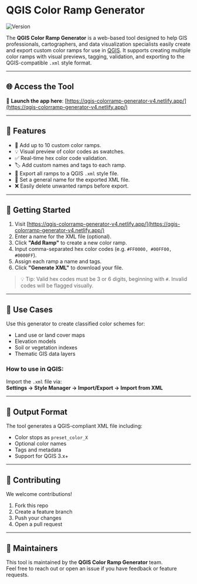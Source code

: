 # QGIS Color Ramp Generator

![Version](https://img.shields.io/badge/version-4.0-blue.svg)

The **QGIS Color Ramp Generator** is a web-based tool designed to help GIS professionals, cartographers, and data visualization specialists easily create and export custom color ramps for use in [QGIS](https://qgis.org). It supports creating multiple color ramps with visual previews, tagging, validation, and exporting to the QGIS-compatible `.xml` style format.

---

## 🌐 Access the Tool

🔗 **Launch the app here**: [https://qgis-colorramp-generator-v4.netlify.app/](https://qgis-colorramp-generator-v4.netlify.app/)

---

## 🌟 Features

- 🎨 Add up to 10 custom color ramps.
- 💡 Visual preview of color codes as swatches.
- ✅ Real-time hex color code validation.
- 🏷️ Add custom names and tags to each ramp.
- 📁 Export all ramps to a QGIS `.xml` style file.
- 📝 Set a general name for the exported XML file.
- ❌ Easily delete unwanted ramps before export.

---

## 🚀 Getting Started

1. Visit [https://qgis-colorramp-generator-v4.netlify.app/](https://qgis-colorramp-generator-v4.netlify.app/)
2. Enter a name for the XML file (optional).
3. Click **"Add Ramp"** to create a new color ramp.
4. Input comma-separated hex color codes (e.g. `#FF0000, #00FF00, #0000FF`).
5. Assign each ramp a name and tags.
6. Click **"Generate XML"** to download your file.

> 💡 Tip: Valid hex codes must be 3 or 6 digits, beginning with `#`. Invalid codes will be flagged visually.

---

## 🧰 Use Cases

Use this generator to create classified color schemes for:
- Land use or land cover maps
- Elevation models
- Soil or vegetation indexes
- Thematic GIS data layers

### How to use in QGIS:

Import the `.xml` file via:  
**Settings → Style Manager → Import/Export → Import from XML**

---

## 📂 Output Format

The tool generates a QGIS-compliant XML file including:
- Color stops as `preset_color_X`
- Optional color names
- Tags and metadata
- Support for QGIS 3.x+

---

## 🤝 Contributing

We welcome contributions!

1. Fork this repo
2. Create a feature branch
3. Push your changes
4. Open a pull request

---

## 🙋 Maintainers

This tool is maintained by the **QGIS Color Ramp Generator** team.  
Feel free to reach out or open an issue if you have feedback or feature requests.
